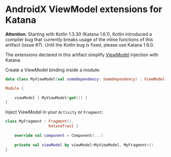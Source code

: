 # AndroidX ViewModel extensions for Katana

**Attention**: Starting with Kotlin 1.3.30 (Katana 1.6.1), Kotlin introduced a compiler bug that currently breaks usage
of the inline functions of this artifact (issue #7). Until the Kotlin bug is fixed, please use Katana 1.6.0.

The extensions declared in this artifact simplify [ViewModel](https://developer.android.com/topic/libraries/architecture/viewmodel)
injection with Katana.

Create a ViewModel binding inside a module:

```kotlin
data class MyViewModel(val someDependency: SomeDependency) : ViewModel()

Module {
    
    viewModel { MyViewModel(get()) }
}
```

Inject ViewModel in your `Activity` or `Fragment`:

```kotlin
class MyFragment : Fragment(),
                   KatanaTrait {
                   
    override val component = Component(...)
    
    private val viewModel by viewModel<MyViewModel, MyFragment>() 
}
```
